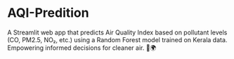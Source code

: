 # AQI-Predition
A Streamlit web app that predicts Air Quality Index based on pollutant levels (CO, PM2.5, NO₂, etc.) using a Random Forest model trained on Kerala data. Empowering informed decisions for cleaner air. 🧠🌍
